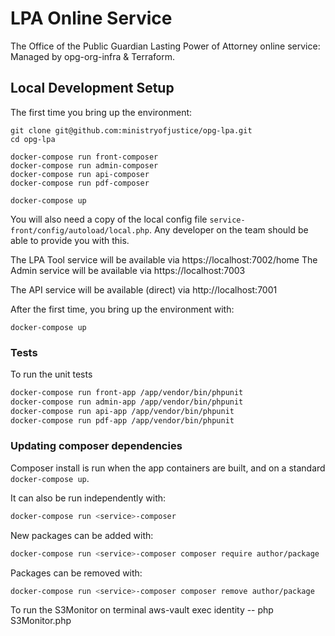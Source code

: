 # LPA Online Service
The Office of the Public Guardian Lasting Power of Attorney online service: Managed by opg-org-infra &amp; Terraform.


## Local Development Setup

The first time you bring up the environment:

```
git clone git@github.com:ministryofjustice/opg-lpa.git
cd opg-lpa

docker-compose run front-composer
docker-compose run admin-composer
docker-compose run api-composer
docker-compose run pdf-composer

docker-compose up
```

You will also need a copy of the local config file `service-front/config/autoload/local.php`. Any developer on the team
should be able to provide you with this.


The LPA Tool service will be available via https://localhost:7002/home
The Admin service will be available via https://localhost:7003

The API service will be available (direct) via http://localhost:7001

After the first time, you bring up the environment with:
```
docker-compose up
```

### Tests

To run the unit tests
```bash
docker-compose run front-app /app/vendor/bin/phpunit
docker-compose run admin-app /app/vendor/bin/phpunit
docker-compose run api-app /app/vendor/bin/phpunit
docker-compose run pdf-app /app/vendor/bin/phpunit
```

### Updating composer dependencies

Composer install is run when the app containers are built, and on a standard `docker-compose up`.

It can also be run independently with:
```bash
docker-compose run <service>-composer
```

New packages can be added with:
```bash
docker-compose run <service>-composer composer require author/package
```

Packages can be removed with:
```bash
docker-compose run <service>-composer composer remove author/package
```
To run the S3Monitor on terminal
aws-vault exec identity -- php S3Monitor.php